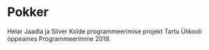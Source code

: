 # Pokker
 Helar Jaadla ja Silver Kolde programmeerimise projekt Tartu Ülikooli õppeaines Programmeerimine 2019.
